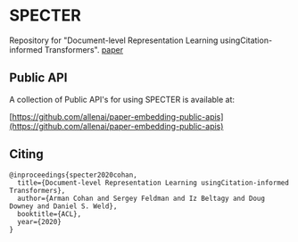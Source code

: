 # SPECTER
Repository for "Document-level Representation Learning usingCitation-informed Transformers".
[paper](https://arxiv.org)


## Public API

A collection of Public API's for using SPECTER is available at:

[https://github.com/allenai/paper-embedding-public-apis](https://github.com/allenai/paper-embedding-public-apis)

## Citing

```
@inproceedings{specter2020cohan,
  title={Document-level Representation Learning usingCitation-informed Transformers},
  author={Arman Cohan and Sergey Feldman and Iz Beltagy and Doug Downey and Daniel S. Weld},
  booktitle={ACL},
  year={2020}
}
```

